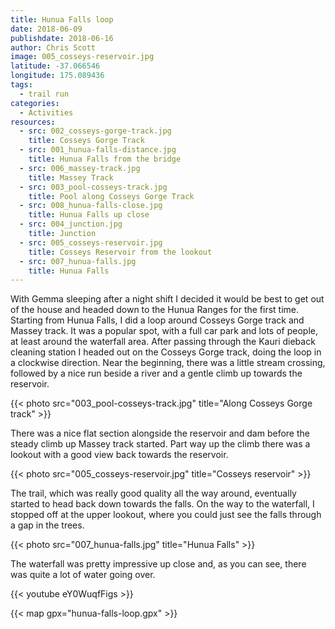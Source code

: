 ```yaml
---
title: Hunua Falls loop
date: 2018-06-09
publishdate: 2018-06-16
author: Chris Scott
image: 005_cosseys-reservoir.jpg
latitude: -37.066546
longitude: 175.089436
tags:
  - trail run
categories:
  - Activities
resources:
  - src: 002_cosseys-gorge-track.jpg
    title: Cosseys Gorge Track
  - src: 001_hunua-falls-distance.jpg
    title: Hunua Falls from the bridge
  - src: 006_massey-track.jpg
    title: Massey Track
  - src: 003_pool-cosseys-track.jpg
    title: Pool along Cosseys Gorge Track
  - src: 008_hunua-falls-close.jpg
    title: Hunua Falls up close
  - src: 004_junction.jpg
    title: Junction
  - src: 005_cosseys-reservoir.jpg
    title: Cosseys Reservoir from the lookout
  - src: 007_hunua-falls.jpg
    title: Hunua Falls
---
```


With Gemma sleeping after a night shift I decided it would be best to get out of the house and headed down to the Hunua Ranges for the first time.
Starting from Hunua Falls, I did a loop around Cosseys Gorge track and Massey track.
It was a popular spot, with a full car park and lots of people, at least around the waterfall area.
After passing through the Kauri dieback cleaning station I headed out on the Cosseys Gorge track, doing the loop in a clockwise direction.
Near the beginning, there was a little stream crossing, followed by a nice run beside a river and a gentle climb up towards the reservoir.

{{< photo src="003_pool-cosseys-track.jpg" title="Along Cosseys Gorge track" >}}

There was a nice flat section alongside the reservoir and dam before the steady climb up Massey track started.
Part way up the climb there was a lookout with a good view back towards the reservoir.

{{< photo src="005_cosseys-reservoir.jpg" title="Cosseys reservoir" >}}

The trail, which was really good quality all the way around, eventually started to head back down towards the falls.
On the way to the waterfall, I stopped off at the upper lookout, where you could just see the falls through a gap in the trees.

{{< photo src="007_hunua-falls.jpg" title="Hunua Falls" >}}

The waterfall was pretty impressive up close and, as you can see, there was quite a lot of water going over.

{{< youtube eY0WuqfFigs >}}

{{< map gpx="hunua-falls-loop.gpx" >}}
